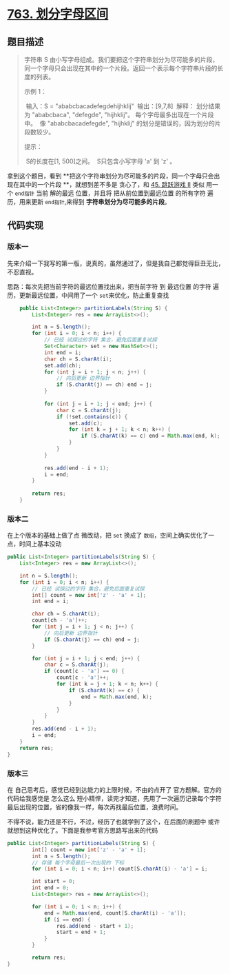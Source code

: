 # [763. 划分字母区间](https://leetcode-cn.com/problems/partition-labels/)

## 题目描述

> 字符串 S 由小写字母组成。我们要把这个字符串划分为尽可能多的片段，同一个字母只会出现在其中的一个片段。返回一个表示每个字符串片段的长度的列表。
>
> 示例 1：
>
> ​	输入：S = "ababcbacadefegdehijhklij"
> ​	输出：[9,7,8]
> ​	解释：
> ​	划分结果为 "ababcbaca", "defegde", "hijhklij"。
> ​	每个字母最多出现在一个片段中。
> ​	像 "ababcbacadefegde", "hijhklij" 的划分是错误的，因为划分的片段数较少。
>
>
> 提示：
>
> ​	S的长度在[1, 500]之间。
> ​	S只包含小写字母 'a' 到 'z' 。

拿到这个题目，看到 **把这个字符串划分为尽可能多的片段，同一个字母只会出现在其中的一个片段 **，就想到差不多是 贪心了，和 [45. 跳跃游戏 II](https://leetcode-cn.com/problems/jump-game-ii/) 类似 用一个 `end指针` 当前 解的最远 位置，并且将 把从前位置到最远位置 的所有字符 遍历，用来更新  `end指针`,来得到 **字符串划分为尽可能多的片段**。

## 代码实现

### 版本一

先来介绍一下我写的第一版，说真的，虽然通过了，但是我自己都觉得巨丑无比，不忍直视。

思路：每次先把当前字符的最远位置找出来，把当前字符 到 最远位置 的字符 遍历，更新最远位置，中间用了一个 `set`来优化，防止重复查找

```java
    public List<Integer> partitionLabels(String S) {
        List<Integer> res = new ArrayList<>();

        int n = S.length();
        for (int i = 0; i < n; i++) {
            // 已经 试探过的字符 集合，避免后面重复试探
            Set<Character> set = new HashSet<>();
            int end = i;
            char ch = S.charAt(i);
            set.add(ch);
            for (int j = i + 1; j < n; j++) {
                // 向后更新 边界指针
                if (S.charAt(j) == ch) end = j;
            }
            
            for (int j = i + 1; j < end; j++) {
                char c = S.charAt(j);
                if (!set.contains(c)) {
                    set.add(c);
                    for (int k = j + 1; k < n; k++) {
                        if (S.charAt(k) == c) end = Math.max(end, k);
                    }
                }
            }
            
            res.add(end - i + 1);
            i = end;
        }
        
        return res;
    }
```

### 版本二

在上个版本的基础上做了点 微改动，把 `set` 换成了 `数组`，空间上确实优化了一点，时间上基本没动

```java
public List<Integer> partitionLabels(String S) {
    List<Integer> res = new ArrayList<>();

    int n = S.length();
    for (int i = 0; i < n; i++) {
        // 已经 试探过的字符 集合，避免后面重复试探
        int[] count = new int['z' - 'a' + 1];
        int end = i;

        char ch = S.charAt(i);
        count[ch - 'a']++;
        for (int j = i + 1; j < n; j++) {
            // 向后更新 边界指针
            if (S.charAt(j) == ch) end = j;
        }

        for (int j = i + 1; j < end; j++) {
            char c = S.charAt(j);
            if (count[c - 'a'] == 0) {
                count[c - 'a']++;
                for (int k = j + 1; k < n; k++) {
                    if (S.charAt(k) == c) {
                        end = Math.max(end, k);
                    }
                }
            }
        }
        res.add(end - i + 1);
        i = end;
    }
    return res;
}
```

### 版本三

在 自己思考后，感觉已经到达能力的上限时候，不由的点开了 官方题解。官方的代码给我感觉是 怎么这么 短小精悍，读完才知道，先用了一次遍历记录每个字符最后出现的位置，省的像我一样，每次再找最后位置，浪费时间。

不得不说，能力还是不行，不过，经历了也就学到了这个，在后面的刷题中 或许就想到这种优化了。下面是我参考官方思路写出来的代码

```java
public List<Integer> partitionLabels(String S) {
        int[] count = new int['z' - 'a' + 1];
        int n = S.length();
        // 存储 每个字母最后一次出现的 下标
        for (int i = 0; i < n; i++) count[S.charAt(i) - 'a'] = i;

        int start = 0;
        int end = 0;
        List<Integer> res = new ArrayList<>();

        for (int i = 0; i < n; i++) {
            end = Math.max(end, count[S.charAt(i) - 'a']);
            if (i == end) {
                res.add(end - start + 1);
                start = end + 1;
            }
        }

        return res;
}
```

